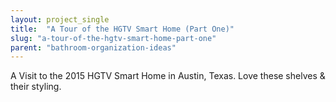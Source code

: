 ```yaml
---
layout: project_single
title:  "A Tour of the HGTV Smart Home (Part One)"
slug: "a-tour-of-the-hgtv-smart-home-part-one"
parent: "bathroom-organization-ideas"
---
```

A Visit to the 2015 HGTV Smart Home in Austin, Texas.  Love these shelves & their styling.